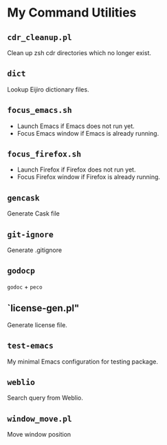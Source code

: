 # My Command Utilities

## `cdr_cleanup.pl`

Clean up zsh cdr directories which no longer exist.

## `dict`

Lookup Eijiro dictionary files.

## `focus_emacs.sh`

- Launch Emacs if Emacs does not run yet.
- Focus Emacs window if Emacs is already running.

## `focus_firefox.sh`

- Launch Firefox if Firefox does not run yet.
- Focus Firefox window if Firefox is already running.

## `gencask`

Generate Cask file

## `git-ignore`

Generate .gitignore

## `godocp`

`godoc` + `peco`

## `license-gen.pl"

Generate license file.

## `test-emacs`

My minimal Emacs configuration for testing package.

## `weblio`

Search query from Weblio.

## `window_move.pl`

Move window position
